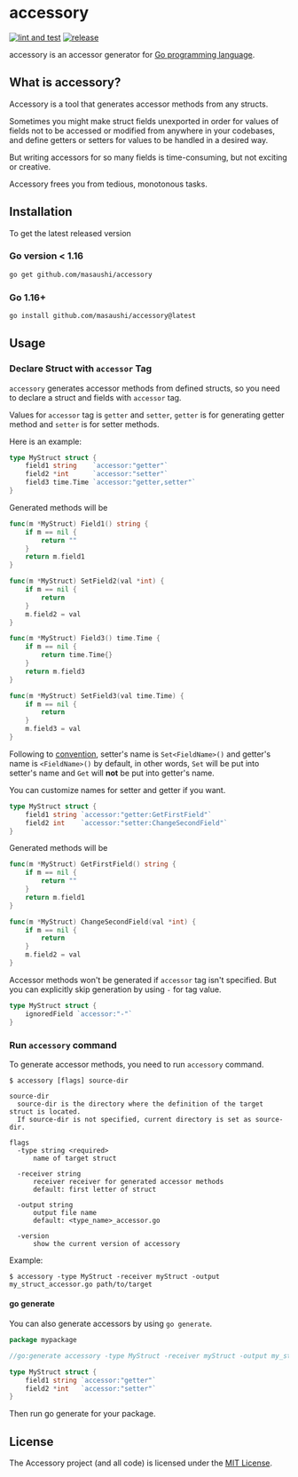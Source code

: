 # accessory

[![lint and test](https://github.com/masaushi/accessory/actions/workflows/lint_and_test.yml/badge.svg)](https://github.com/masaushi/accessory/actions/workflows/lint_and_test.yml)
[![release](https://github.com/masaushi/accessory/actions/workflows/release.yml/badge.svg)](https://github.com/masaushi/accessory/actions/workflows/release.yml)

accessory is an accessor generator for [Go programming language](https://golang.org/).

## What is accessory?

Accessory is a tool that generates accessor methods from any structs.

Sometimes you might make struct fields unexported in order for values of fields not to be accessed
or modified from anywhere in your codebases, and define getters or setters for values to be handled in a desired way.

But writing accessors for so many fields is time-consuming, but not exciting or creative.

Accessory frees you from tedious, monotonous tasks.

## Installation

To get the latest released version

### Go version < 1.16

```bash
go get github.com/masaushi/accessory
```

### Go 1.16+

```bash
go install github.com/masaushi/accessory@latest
```

## Usage

### Declare Struct with `accessor` Tag

`accessory` generates accessor methods from defined structs, so you need to declare a struct and fields with `accessor` tag.

Values for `accessor` tag is `getter` and `setter`, `getter` is for generating getter method and `setter` is for setter methods.

Here is an example:

```go
type MyStruct struct {
    field1 string    `accessor:"getter"`
    field2 *int      `accessor:"setter"`
    field3 time.Time `accessor:"getter,setter"`
}
```

Generated methods will be
```go
func(m *MyStruct) Field1() string {
    if m == nil {
        return ""
    }
    return m.field1
}

func(m *MyStruct) SetField2(val *int) {
    if m == nil {
        return
    }
    m.field2 = val
}

func(m *MyStruct) Field3() time.Time {
    if m == nil {
        return time.Time{}
    }
    return m.field3
}

func(m *MyStruct) SetField3(val time.Time) {
    if m == nil {
        return
    }
    m.field3 = val
}
```

Following to [convention](https://golang.org/doc/effective_go#Getters),
setter's name is `Set<FieldName>()` and getter's name is `<FieldName>()` by default,
in other words, `Set` will be put into setter's name and `Get` will **not** be put into getter's name.

You can customize names for setter and getter if you want.

```go
type MyStruct struct {
    field1 string `accessor:"getter:GetFirstField"`
    field2 int    `accessor:"setter:ChangeSecondField"`
}
```

Generated methods will be

```go
func(m *MyStruct) GetFirstField() string {
    if m == nil {
        return ""
    }
    return m.field1
}

func(m *MyStruct) ChangeSecondField(val *int) {
    if m == nil {
        return
    }
    m.field2 = val
}
```

Accessor methods won't be generated if `accessor` tag isn't specified.
But you can explicitly skip generation by using `-` for tag value.

```go
type MyStruct struct {
    ignoredField `accessor:"-"`
}
```

### Run `accessory` command

To generate accessor methods, you need to run `accessory` command.

```
$ accessory [flags] source-dir

source-dir
  source-dir is the directory where the definition of the target struct is located.
  If source-dir is not specified, current directory is set as source-dir.

flags
  -type string <required>
      name of target struct

  -receiver string
      receiver receiver for generated accessor methods
      default: first letter of struct

  -output string
      output file name
      default: <type_name>_accessor.go

  -version
      show the current version of accessory
```

Example:

```shell
$ accessory -type MyStruct -receiver myStruct -output my_struct_accessor.go path/to/target
```

#### go generate

You can also generate accessors by using `go generate`.

```go
package mypackage

//go:generate accessory -type MyStruct -receiver myStruct -output my_struct_accessor.go

type MyStruct struct {
    field1 string `accessor:"getter"`
    field2 *int   `accessor:"setter"`
}
```

Then run go generate for your package.

## License
The Accessory project (and all code) is licensed under the [MIT License](LICENSE).
